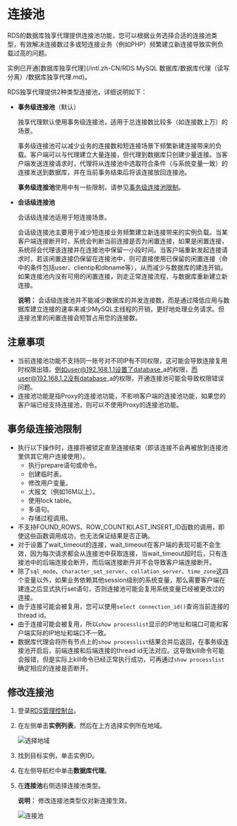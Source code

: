 # 连接池

RDS的数据库独享代理提供连接池功能，您可以根据业务选择合适的连接池类型，有效解决连接数过多或短连接业务（例如PHP）频繁建立新连接导致实例负载过高的问题。

实例已开通[数据库独享代理](/intl.zh-CN/RDS MySQL 数据库/数据库代理（读写分离）/数据库独享代理.md)。

RDS独享代理提供2种类型连接池，详细说明如下：

-   **事务级连接池**（默认）

    独享代理默认使用事务级连接池，适用于总连接数比较多（如连接数上万）的场景。

    事务级连接池可以减少业务的连接数和短连接场景下频繁新建连接带来的负载。客户端可以与代理建立大量连接，但代理到数据库只创建少量连接。当客户端发送连接请求时，代理将从连接池中选取符合条件（与系统变量一致）的连接发送到数据库，并在当前事务结束后将该连接放回连接池。

    **事务级连接池**使用中有一些限制，请参见[事务级连接池限制](#section_ug0_uuu_77j)。

-   **会话级连接池**

    会话级连接池适用于短连接场景。

    会话级连接池主要用于减少短连接业务频繁建立新连接带来的实例负载。当某客户端连接断开时，系统会判断当前连接是否为闲置连接，如果是闲置连接，系统将会代理该连接并在连接池中保留一小段时间。当客户端重新发起连接请求时，若该闲置连接仍保留在连接池中，则可直接使用已保留的闲置连接（命中的条件包括user、clientip和dbname等），从而减少与数据库的建连开销。如果连接池内没有可用的闲置连接，则走正常连接流程，与数据库重新建立新连接。

    **说明：** 会话级连接池并不能减少数据库的并发连接数，而是通过降低应用与数据库建立连接的速率来减少MySQL主线程的开销，更好地处理业务请求。但连接池里的闲置连接会短暂占用您的连接数。


## 注意事项

-   当前连接池功能不支持同一账号对不同IP有不同权限，这可能会导致连接复用时权限出错。例如user@192.168.1.1设置了database\_a的权限，而user@192.168.1.2没有database\_a的权限，开通连接池可能会导致权限错误问题。
-   连接池功能是指Proxy的连接池功能，不影响客户端的连接池功能，如果您的客户端已经支持连接池，则可以不使用Proxy的连接池功能。

## 事务级连接池限制

-   执行以下操作时，连接将被锁定直至连接结束（即该连接不会再被放到连接池里供其它用户连接使用）。
    -   执行prepare语句或命令。
    -   创建临时表。
    -   修改用户变量。
    -   大报文（例如16M以上）。
    -   使用lock table。
    -   多语句。
    -   存储过程调用。
-   不支持FOUND\_ROWS、ROW\_COUNT和LAST\_INSERT\_ID函数的调用，即使这些函数调用成功，也无法保证结果是否正确。
-   对于设置了wait\_timeout的连接，wait\_timeout在客户端的表现可能不会生效，因为每次请求都会从连接池中获取连接，当wait\_timeout超时后，只有连接池中的后端连接会断开，而后端连接断开并不会导致客户端连接断开。
-   除了`sql_mode`、`character_set_server`、`collation_server`、`time_zone`这四个变量以外，如果业务依赖其他session级别的系统变量，那么需要客户端在建连之后显式执行set语句，否则连接池可能会复用系统变量已经被更改过的连接。
-   由于连接可能会被复用，您可以使用`select connection_id()`查询当前连接的thread id。
-   由于连接可能会被复用，所以`show processlist`显示的IP地址和端口可能和客户端实际的IP地址和端口不一致。
-   数据库代理会将所有节点上的`show processlist`结果合并后返回，在事务级连接池开启后，前端连接和后端连接的thread id无法对应。这导致kill命令可能会报错，但是实际上kill命令已经正常执行成功，可再通过`show processlist`确定相应的连接是否断开。

## 修改连接池

1.  登录[RDS管理控制台](https://rds.console.aliyun.com/)。

2.  在左侧单击**实例列表**，然后在上方选择实例所在地域。

    ![选择地域](https://static-aliyun-doc.oss-accelerate.aliyuncs.com/assets/img/zh-CN/3074469951/p36543.png)

3.  找到目标实例，单击实例ID。

4.  在左侧导航栏中单击**数据库代理**。

5.  在**连接池**右侧选择连接池类型。

    **说明：** 修改连接池类型仅对新连接生效。

    ![连接池](https://static-aliyun-doc.oss-accelerate.aliyuncs.com/assets/img/zh-CN/0866037061/p71549.png)


